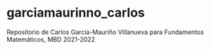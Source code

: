 # garciamaurinno_carlos
 Repositorio de Carlos García-Mauriño Villanueva para Fundamentos Matemáticos, MBD 2021-2022
